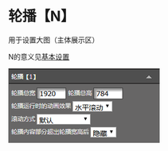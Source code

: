 # 轮播【N】

用于设置大图（主体展示区）

N的意义见[基本设置](/wang-dian-xiu-zu-jian-shuo-ming/ren-yi-lun-bo/ji-ben-she-zhi.md)

![](/assets/im45ort.png)


